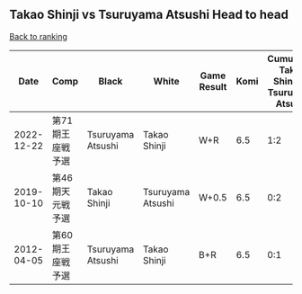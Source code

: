 ## Takao Shinji vs Tsuruyama Atsushi Head to head

[Back to ranking](../../index.md)




| **Date** | **Comp** | **Black** | **White** | **Game Result** | **Komi** | **Cumulative Takao Shinji Vs Tsuruyama Atsushi** | **Takao Shinji Streak** | **Tsuruyama Atsushi Streak** | 
| --- | --- | --- | --- | --- | --- | --- | --- | --- |
| 2022-12-22 | 第71期王座戦予選 | Tsuruyama Atsushi | Takao Shinji | W+R | 6.5 | 1:2 | 1 | 0 | 
| 2019-10-10 | 第46期天元戦予選 | Takao Shinji | Tsuruyama Atsushi | W+0.5 | 6.5 | 0:2 | 0 | 2 | 
| 2012-04-05 | 第60期王座戦予選 | Tsuruyama Atsushi | Takao Shinji | B+R | 6.5 | 0:1 | 0 | 1 |




